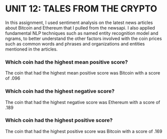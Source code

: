 # UNIT 12: TALES FROM THE CRYPTO

In this assignment, I used sentiment analysis on the latest news articles about Bitcoin and Ethereum that I pulled from the newsapi. 
I also applied fundamental NLP techniques such as named entity recognition model and ngrams, to better understand the other factors involved with the coin prices such as common words and phrases and organizations and entities mentioned in the articles.


### Which coin had the highest mean positive score?

The coin that had the highest mean positive score was Bitcoin with a score of .096

### Which coin had the highest negative score?

The coin that had the highest negative score was Ethereum with a score of .189

### Which coin had the highest positive score?

The coin that had the highest positive score was Bitcoin with a score of .169